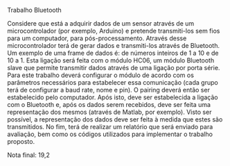 Trabalho Bluetooth


Considere que está a adquirir dados de um sensor através de um microcontrolador (por exemplo,
Arduino) e pretende transmiti-los sem fios para um computador, para pós-processamento. Através desse
microcontrolador terá de gerar dados e transmiti-los através de Bluetooth. Um exemplo de uma frame de
dados é: de números inteiros de 1 a 10 e de 10 a 1.
Esta ligação será feita com o módulo HC06, um módulo Bluetooth slave que permite transmitir
dados através de uma ligação por porta série. Para este trabalho deverá configurar o módulo de acordo
com os parâmetros necessários para estabelecer essa comunicação (cada grupo terá de configurar a baud
rate, nome e pin).
O pairing deverá então ser estabelecido pelo computador. Após isto, deve ser estabelecida a
ligação com o Bluetooth e, após os dados serem recebidos, deve ser feita uma representação dos mesmos
(através de Matlab, por exemplo). Visto ser possível, a representação dos dados deve ser feita à medida
que estes são transmitidos.
No fim, terá de realizar um relatório que será enviado para avaliação, bem como os códigos
utilizados para implementar o trabalho proposto.


Nota final: 19,2
